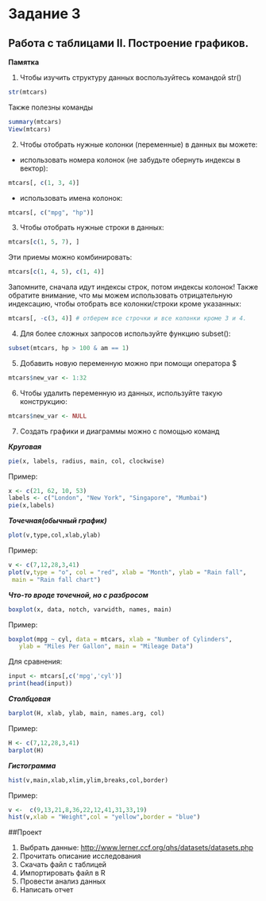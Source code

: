 # Задание 3
## Работа с таблицами II. Построение графиков.
**Памятка**
1. Чтобы изучить структуру данных воспользуйтесь командой str()
```R
str(mtcars)
```
Также полезны команды
```R
summary(mtcars)
View(mtcars)
```


2. Чтобы отобрать нужные колонки (переменные) в данных вы можете:
 - использовать номера колонок (не забудьте обернуть индексы в вектор):

```R
mtcars[, c(1, 3, 4)] 
```

- использовать имена колонок:
```R
mtcars[, c("mpg", "hp")]
```

3. Чтобы отобрать нужные строки в данных:
```R
mtcars[c(1, 5, 7), ]
```

Эти приемы можно комбинировать:
```R
mtcars[c(1, 4, 5), c(1, 4)] 
```

Запомните, сначала идут индексы строк, потом индексы колонок! Также обратите внимание, что мы можем использовать отрицательную индексацию, чтобы отобрать все колонки/строки кроме указанных:
```R
mtcars[, -c(3, 4)] # отберем все строчки и все колонки кроме 3 и 4. 
```

4. Для более сложных запросов используйте функцию subset():
```R
subset(mtcars, hp > 100 & am == 1)
```

5. Добавить новую переменную можно при помощи оператора $
```R
mtcars$new_var <- 1:32
```

6. Чтобы удалить переменную из данных, используйте такую конструкцию:
```R
mtcars$new_var <- NULL
```

7. Создать графики и диаграммы можно с помощью команд

***Круговая***
```R
pie(x, labels, radius, main, col, clockwise)

```
Пример:
```R
x <- c(21, 62, 10, 53)
labels <- c("London", "New York", "Singapore", "Mumbai")
pie(x,labels)
```

***Точечная(обычный график)***

```R
plot(v,type,col,xlab,ylab)
```
Пример:
```R
v <- c(7,12,28,3,41)
plot(v,type = "o", col = "red", xlab = "Month", ylab = "Rain fall",
 main = "Rain fall chart")
```

***Что-то вроде точечной, но с разбросом***
```R
boxplot(x, data, notch, varwidth, names, main)
```
Пример:
```R
boxplot(mpg ~ cyl, data = mtcars, xlab = "Number of Cylinders",
   ylab = "Miles Per Gallon", main = "Mileage Data")
```
Для сравнения:
```R
input <- mtcars[,c('mpg','cyl')]
print(head(input))
```


***Столбцовая***
```R
barplot(H, xlab, ylab, main, names.arg, col)
```
Пример:
```R
H <- c(7,12,28,3,41)
barplot(H)
```

***Гистограмма***

```R
hist(v,main,xlab,xlim,ylim,breaks,col,border)
```
Пример:
```R
v <-  c(9,13,21,8,36,22,12,41,31,33,19)
hist(v,xlab = "Weight",col = "yellow",border = "blue")
```
##Проект

1. Выбрать данные:
http://www.lerner.ccf.org/qhs/datasets/datasets.php
2. Прочитать описание исследования
3. Скачать файл с таблицей
4. Импортировать файл в R 
5. Провести анализ данных
6. Написать отчет